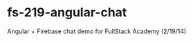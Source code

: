 fs-219-angular-chat
===================

Angular + Firebase chat demo for FullStack Academy (2/19/14)
